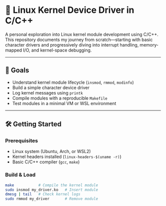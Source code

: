 # 🧪 Linux Kernel Device Driver in C/C++

A personal exploration into Linux kernel module development using C/C++. This repository documents my journey from scratch—starting with basic character drivers and progressively diving into interrupt handling, memory-mapped I/O, and kernel-space debugging.

---

## 📌 Goals

- Understand kernel module lifecycle (`insmod`, `rmmod`, `modinfo`)
- Build a simple character device driver
- Log kernel messages using `printk`
- Compile modules with a reproducible `Makefile`
- Test modules in a minimal VM or WSL environment

---

## 🛠️ Getting Started

### Prerequisites

- Linux system (Ubuntu, Arch, or WSL2)
- Kernel headers installed (`linux-headers-$(uname -r)`)
- Basic C/C++ compiler (`gcc`, `make`)

### Build & Load

```bash
make           # Compile the kernel module
sudo insmod my_driver.ko   # Insert module
dmesg | tail   # Check kernel logs
sudo rmmod my_driver       # Remove module
